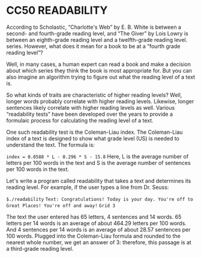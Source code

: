 # CC50 READABILITY

According to Scholastic, “Charlotte's Web” by E. B. White is between a second- and fourth-grade reading level, and “The Giver” by Lois Lowry is between an eighth-grade reading level and a twelfth-grade reading level. series. However, what does it mean for a book to be at a “fourth grade reading level”?

Well, in many cases, a human expert can read a book and make a decision about which series they think the book is most appropriate for. But you can also imagine an algorithm trying to figure out what the reading level of a text is.

So what kinds of traits are characteristic of higher reading levels? Well, longer words probably correlate with higher reading levels. Likewise, longer sentences likely correlate with higher reading levels as well. Various “readability tests” have been developed over the years to provide a formulaic process for calculating the reading level of a text.

One such readability test is the Coleman-Liau index. The Coleman-Liau index of a text is designed to show what grade level (US) is needed to understand the text. The formula is:

`index = 0.0588 * L - 0.296 * S - 15.8`
Here, L is the average number of letters per 100 words in the text and S is the average number of sentences per 100 words in the text.

Let's write a program called readability that takes a text and determines its reading level. For example, if the user types a line from Dr. Seuss:

`$./readability`
`Text: Congratulations! Today is your day. You're off to Great Places! You're off and away!`
`Grid 3`

The text the user entered has 65 letters, 4 sentences and 14 words. 65 letters per 14 words is an average of about 464.29 letters per 100 words. And 4 sentences per 14 words is an average of about 28.57 sentences per 100 words. Plugged into the Coleman-Liau formula and rounded to the nearest whole number, we get an answer of 3: therefore, this passage is at a third-grade reading level.
